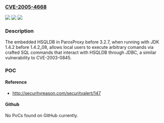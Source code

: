 ### [CVE-2005-4668](https://cve.mitre.org/cgi-bin/cvename.cgi?name=CVE-2005-4668)
![](https://img.shields.io/static/v1?label=Product&message=n%2Fa&color=blue)
![](https://img.shields.io/static/v1?label=Version&message=n%2Fa&color=blue)
![](https://img.shields.io/static/v1?label=Vulnerability&message=n%2Fa&color=brighgreen)

### Description

The embedded HSQLDB in ParosProxy before 3.2.7, when running with JDK 1.4.2 before 1.4.2_08, allows local users to execute arbitrary comands via crafted SQL commands that interact with HSQLDB through JDBC, a similar vulnerability to CVE-2003-0845.

### POC

#### Reference
- http://securityreason.com/securityalert/147

#### Github
No PoCs found on GitHub currently.

